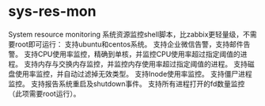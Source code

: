 # sys-res-mon
System resource monitoring
系统资源监控shell脚本，比zabbix更轻量级，不需要root即可运行：
	支持ubuntu和centos系统。
	支持企业微信告警，支持邮件告警。
	支持CPU使用率监控，精确到单核，并监控CPU使用率超过指定阈值的进程。
	支持内存与交换内存监控，并监控内存使用率超过指定阈值的进程。
	支持磁盘使用率监控，并自动过滤掉无效类型。
	支持Inode使用率监控。
	支持僵尸进程监控。
	支持报告系统重启及shutdown事件。
	支持所有进程打开的fd数量监控（此项需要root运行）。
